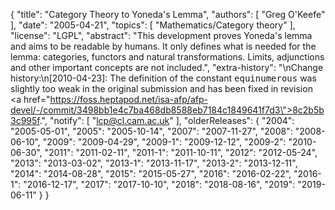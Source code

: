 {
    "title": "Category Theory to Yoneda's Lemma",
    "authors": [
        "Greg O'Keefe"
    ],
    "date": "2005-04-21",
    "topics": [
        "Mathematics/Category theory"
    ],
    "license": "LGPL",
    "abstract": "This development proves Yoneda's lemma and aims to be readable by humans. It only defines what is needed for the lemma: categories, functors and natural transformations. Limits, adjunctions and other important concepts are not included.",
    "extra-history": "\nChange history:\n[2010-04-23]: The definition of the constant <tt>equinumerous</tt> was slightly too weak in the original submission and has been fixed in revision <a href=\"https://foss.heptapod.net/isa-afp/afp-devel/-/commit/3498bb1e4c7ba468db8588eb7184c1849641f7d3\">8c2b5b3c995f</a>.",
    "notify": [
        "lcp@cl.cam.ac.uk"
    ],
    "olderReleases": {
        "2004": "2005-05-01",
        "2005": "2005-10-14",
        "2007": "2007-11-27",
        "2008": "2008-06-10",
        "2009": "2009-04-29",
        "2009-1": "2009-12-12",
        "2009-2": "2010-06-30",
        "2011": "2011-02-11",
        "2011-1": "2011-10-11",
        "2012": "2012-05-24",
        "2013": "2013-03-02",
        "2013-1": "2013-11-17",
        "2013-2": "2013-12-11",
        "2014": "2014-08-28",
        "2015": "2015-05-27",
        "2016": "2016-02-22",
        "2016-1": "2016-12-17",
        "2017": "2017-10-10",
        "2018": "2018-08-16",
        "2019": "2019-06-11"
    }
}